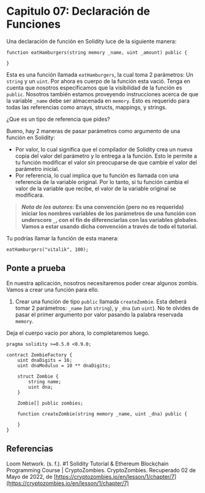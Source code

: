 # Capitulo 07: Declaración de Funciones

Una declaración de función en Solidity luce de la siguiente manera:

```sol
function eatHamburgers(string memory _name, uint _amount) public {

}
```

Esta es una función llamada `eatHamburgers`, la cual toma 2 parámetros: Un `string` y un `uint`. Por ahora es cuerpo de la función esta vació. Tenga en cuenta que nosotros especificamos que la visibilidad de la función es `public`. Nosotros también estamos proveyendo instrucciones acerca de que la variable `_name` debe ser almacenada en `memory`. Esto es requerido para todas las referencias como arrays, structs, mappings, y strings.

¿Que es un tipo de referencia que pides?

Bueno, hay 2 maneras de pasar parámetros como argumento de una función en Solidity:

- Por valor, lo cual significa que el compilador de Solidity crea un nueva copia del valor del parámetro y lo entrega a la función. Esto le permite a tu función modificar el valor sin preocuparse de que cambie el valor del parámetro inicial.
- Por referencia, lo cual implica que tu función es llamada con una referencia de la variable original. Por lo tanto, si tu función cambia el valor de la variable que recibe, el valor de la variable original se modificara.

> ***Nota de los autores:* Es una convención (pero no es requerida) iniciar los nombres variables de los parámetros de una función con underscore `_`, con el fin de diferenciarlas con las variables globales. Vamos a estar usando dicha convención a través de todo el tutorial.**

Tu podrías llamar la función de esta manera:

```sol
eatHamburgers("vitalik", 100);
```

## Ponte a prueba

En nuestra aplicación, nosotros necesitaremos poder crear algunos zombis. Vamos a crear una función para ello.

1. Crear una función de tipo `public` llamada `createZombie`. Esta deberá tomar 2 parámetros: `_name` (un `string`), y `_dna` (un `uint`). No te olvides de pasar el primer argumento por valor pasando la palabra reservada `memory`.

Deja el cuerpo vacío por ahora, lo completaremos luego.

```sol
pragma solidity >=0.5.0 <0.9.0;

contract ZombieFactory {
    uint dnaDigits = 16;
    uint dnaModulus = 10 ** dnaDigits;

    struct Zombie {
        string name;
        uint dna;
    }

    Zombie[] public zombies;

    function createZombie(string memory _name, uint _dna) public {

    }
}
```

## Referencias

Loom Network. (s. f.). #1 Solidity Tutorial & Ethereum Blockchain Programming Course | CryptoZombies. CryptoZombies. Recuperado 02 de Mayo de 2022, de [https://cryptozombies.io/en/lesson/1/chapter/7](https://cryptozombies.io/en/lesson/1/chapter/7)
